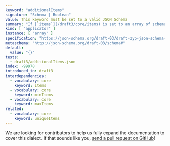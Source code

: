 ```yaml
---
keyword: "additionalItems"
signature: "Schema | Boolean"
value: This keyword must be set to a valid JSON Schema
summary: "If [`items`](/draft3/core/items) is set to an array of schemas, validation succeeds if each element of the instance not covered by it validates against this schema. If set to a boolean, no additional items are allowed in the array instance."
kind: [ "applicator" ]
instance: [ "array" ]
specification: "https://json-schema.org/draft-03/draft-zyp-json-schema-03.pdf#5.6"
metaschema: "http://json-schema.org/draft-03/schema#"
default:
  value: "{}"
tests:
  - draft3/additionalItems.json
index: -99978
introduced_in: draft3
interdependencies:
  - vocabulary: core
    keyword: items
  - vocabulary: core
    keyword: minItems
  - vocabulary: core
    keyword: maxItems
related:
  - vocabulary: core
    keyword: uniqueItems
---
```


We are looking for contributors to help us fully expand the documentation to
cover this dialect. If that sounds like you, [send a pull
request on GitHub](https://github.com/sourcemeta/learnjsonschema.com/pulls)!
